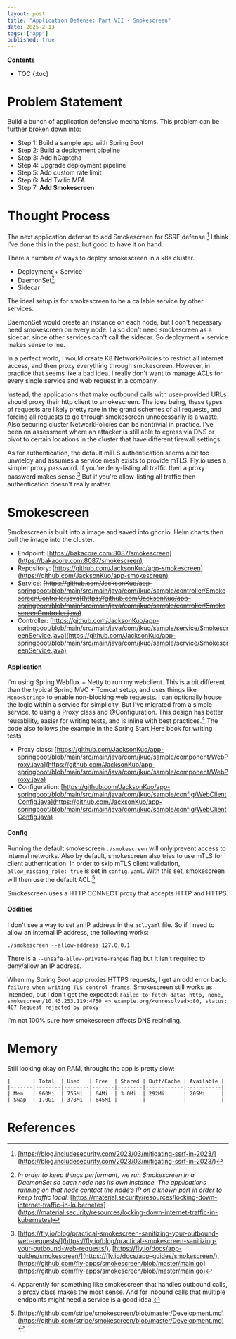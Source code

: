 ```yaml
---
layout: post
title: "Application Defense: Part VII - Smokescreen"
date: 2025-2-13
tags: ["app"]
published: true
---
```


**Contents**
* TOC
{:toc}

# Problem Statement
Build a bunch of application defensive mechanisms. This problem can be further broken down into:

* Step 1: Build a sample app with Spring Boot
* Step 2: Build a deployment pipeline
* Step 3: Add hCaptcha
* Step 4: Upgrade deployment pipeline
* Step 5: Add custom rate limit
* Step 6: Add Twilio MFA
* Step 7: **Add Smokescreen**

# Thought Process
The next application defense to add Smokescreen for SSRF defense.[^1] I think I've done this in the past, but good to have it on hand.

There a number of ways to deploy smokescreen in a k8s cluster.

* Deployment + Service
* DaemonSet[^2]
* Sidecar

The ideal setup is for smokescreen to be a callable service by other services.  

DaemonSet would create an instance on each node, but I don't necessary need smokescreen on every node. I also don't need smokescreen as a sidecar, since other services can't call the sidecar. So deployment + service makes sense to me.

In a perfect world, I would create K8 NetworkPolicies to restrict all internet access, and then proxy everything through smokescreen. However, in practice that seems like a bad idea. I really don't want to manage ACLs for every single service and web request in a company. 

Instead, the applications that make outbound calls with user-provided URLs should proxy their http client to smokescreen. The idea being, these types of requests are likely pretty rare in the grand schemes of all requests, and forcing all requests to go through smokescreen unnecessarily is a waste. Also securing cluster NetworkPolicies can be nontrivial in practice. I've been on assessment where an attacker is still able to egress via DNS or pivot to certain locations in the cluster that have different firewall settings. 

As for authentication, the default mTLS authentication seems a bit too unwieldy and assumes a service mesh exists to provide mTLS. Fly.io uses a simpler proxy password. If you're deny-listing all traffic then a proxy password makes sense.[^3] But if you're allow-listing all traffic then authentication doesn't really matter. 

# Smokescreen
Smokescreen is built into a image and saved into ghcr.io. Helm charts then pull the image into the cluster.

* Endpoint: [https://bakacore.com:8087/smokescreen](https://bakacore.com:8087/smokescreen)
* Repository: [https://github.com/JacksonKuo/app-smokescreen](https://github.com/JacksonKuo/app-smokescreen)
* Service: ~~[https://github.com/JacksonKuo/app-springboot/blob/main/src/main/java/com/jkuo/sample/controller/SmokescreenController.java](https://github.com/JacksonKuo/app-springboot/blob/main/src/main/java/com/jkuo/sample/controller/SmokescreenController.java)~~
* Controller: [https://github.com/JacksonKuo/app-springboot/blob/main/src/main/java/com/jkuo/sample/service/SmokescreenService.java](https://github.com/JacksonKuo/app-springboot/blob/main/src/main/java/com/jkuo/sample/service/SmokescreenService.java)

#### Application
I'm using Spring Webflux + Netty to run my webclient. This is a bit different than the typical Spring MVC + Tomcat setup, and uses things like `Mono<String>` to enable non-blocking web requests. I can optionally house the logic within a service for simplicity. But I've migrated from a simple service, to using a Proxy class and @Configuration. This design has better reusability, easier for writing tests, and is inline with best practices.[^4] The code also follows the example in the Spring Start Here book for writing tests.   

* Proxy class: [https://github.com/JacksonKuo/app-springboot/blob/main/src/main/java/com/jkuo/sample/component/WebProxy.java](https://github.com/JacksonKuo/app-springboot/blob/main/src/main/java/com/jkuo/sample/component/WebProxy.java)
* Configuration: [https://github.com/JacksonKuo/app-springboot/blob/main/src/main/java/com/jkuo/sample/config/WebClientConfig.java](https://github.com/JacksonKuo/app-springboot/blob/main/src/main/java/com/jkuo/sample/config/WebClientConfig.java)


#### Config
Running the default smokescreen `./smokescreen` will only prevent access to internal networks. Also by default, smokescreen also tries to use mTLS for client authentication. In order to skip mTLS client validation, `allow_missing_role: true` is set in `config.yaml`. With this set, smokescreen will then use the default ACL.[^5]

Smokescreen uses a HTTP CONNECT proxy that accepts HTTP and HTTPS. 

#### Oddities
I don't see a way to set an IP address in the `acl.yaml` file. So if I need to allow an internal IP address, the following works:

`./smokescreen --allow-address 127.0.0.1`

There is a `--unsafe-allow-private-ranges` flag but it isn't required to deny/allow an IP address. 

When my Spring Boot app proxies HTTPS requests, I get an odd error back: `failure when writing TLS control frames`. Smokescreen still works as intended, but I don't get the expected: `Failed to fetch data: http, none, smokescreen/10.43.253.119:4750 => example.org/<unresolved>:80, status: 407 Request rejected by proxy`

I'm not 100% sure how smokescreen affects DNS rebinding. 

# Memory

Still looking okay on RAM, throught the app is pretty slow:

```
|       | Total  | Used   | Free  | Shared | Buff/Cache | Available |
|-------|--------|--------|-------|--------|------------|-----------|
| Mem   | 960Mi  | 755Mi  | 64Mi  | 3.0Mi  | 292Mi      | 205Mi     |
| Swap  | 1.0Gi  | 378Mi  | 645Mi |        |            |           |
```

# References
[^1]: [https://blog.includesecurity.com/2023/03/mitigating-ssrf-in-2023/](https://blog.includesecurity.com/2023/03/mitigating-ssrf-in-2023/)

[^2]: *In order to keep things performant, we run Smokescreen in a DaemonSet so each node has its own instance. The applications running on that node contact the node’s IP on a known port in order to keep traffic local.* [https://material.security/resources/locking-down-internet-traffic-in-kubernetes](https://material.security/resources/locking-down-internet-traffic-in-kubernetes)

[^3]: [https://fly.io/blog/practical-smokescreen-sanitizing-your-outbound-web-requests/](https://fly.io/blog/practical-smokescreen-sanitizing-your-outbound-web-requests/), [https://fly.io/docs/app-guides/smokescreen/](https://fly.io/docs/app-guides/smokescreen/), [https://github.com/fly-apps/smokescreen/blob/master/main.go](https://github.com/fly-apps/smokescreen/blob/master/main.go)

[^4]: Apparently for something like smokescreen that handles outbound calls, a proxy class makes the most sense. And for inbound calls that multiple endpoints might need a service is a good idea.

[^5]: [https://github.com/stripe/smokescreen/blob/master/Development.md](https://github.com/stripe/smokescreen/blob/master/Development.md)